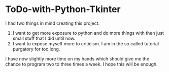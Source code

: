 # ToDo-with-Python-Tkinter

I had two things in mind creating this project.

1. I want to get more exposure to python and do more things with then just small stuff that I did until now.
2. I want to expose myself more to criticism. I am in the so called tutorial purgatory for too long.

I have now slightly more time on my hands which should give me the chance to program two to three times a week. I hope this will be enough.